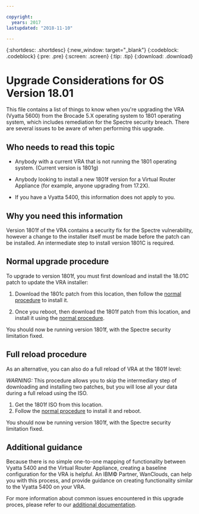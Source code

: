 ```yaml
---

copyright:
  years: 2017
lastupdated: "2018-11-10"

---
```


{:shortdesc: .shortdesc}
{:new_window: target="_blank"}
{:codeblock: .codeblock}
{:pre: .pre}
{:screen: .screen}
{:tip: .tip}
{:download: .download}

# Upgrade Considerations for OS Version 18.01

This file contains a list of things to know when you're upgrading the VRA (Vyatta 5600) from the Brocade 5.X operating system to 1801 operating system, which includes remediation for the Spectre security breach. There are several issues to be aware of when performing this upgrade.

## Who needs to read this topic

* Anybody with a current VRA that is not running the 1801 operating system. (Current version is 1801g)

* Anybody looking to install a new 1801f version for a Virtual Router Appliance (for example, anyone upgrading from 17.2X).

* If you have a Vyatta 5400, this information does not apply to you.

## Why you need this information

Version 1801f of the VRA contains a security fix for the Spectre vulnerability, however a change to the installer itself must be made before the patch can be installed. An intermediate step to install version 1801C is required.

## Normal upgrade procedure
To upgrade to version 1801f, you must first download and install the 18.01C patch to update the VRA installer:

1. Download the 1801c patch from this location, then follow the [normal procedure](upgrade-os.html) to install it.

2. Once you reboot, then download the 1801f patch from this location, and install it using the [normal procedure](upgrade-os.html).

You should now be running version 1801f, with the Spectre security limitation fixed.

## Full reload procedure
As an alternative, you can also do a full reload of VRA at the 1801f level:

*WARNING:* This procedure allows you to skip the intermediary step of downloading and installing two patches, but you will lose all your data during a full reload using the ISO.

1. Get the 1801f ISO from this location.
2. Follow the [normal procedure](upgrade-os.html) to install it and reboot.

You should now be running version 1801f, with the Spectre security limitation fixed.

## Additional guidance

Because there is no simple one-to-one mapping of functionality between Vyatta 5400 and the Virtual Router Appliance, creating a baseline configuration for the VRA is helpful. An IBM© Partner, WanClouds, can help you with this process, and provide guidance on creating functionality similar to the Vyatta 5400 on your VRA.

For more information about common issues encountered in this upgrade proces, please refer to our [additional documentation](/docs/infrastructure/virtual-router-appliance/migration-issues.html#vyatta-5400-common-migration-issues).
